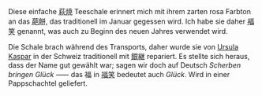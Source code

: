 <p>Diese einfache <abbr title="hagi">萩焼</abbr> Teeschale erinnert mich mit ihrem zarten rosa Farbton an das <abbr title="hanabira mochi">葩餅</abbr>, das traditionell im Januar gegessen wird. Ich habe sie daher <abbr title="fuku warai">福笑</abbr> genannt, was auch zu Beginn des neuen Jahres verwendet wird.</p>
<p>Die Schale brach während des Transports, daher wurde sie von <a href="https://www.japanraum.net/kintsugi">Ursula Kaspar</a> in der Schweiz traditionell mit <abbr title="gin tsugi">銀継</abbr> repariert. Es stellte sich heraus, dass der Name gut gewählt war; sagen wir doch auf Deutsch <em>Scherben bringen Glück</em> ⸺ das 福 in <abbr title="fuku warai">福笑</abbr> bedeutet auch <em>Glück</em>. Wird in einer Pappschachtel geliefert.</p>
